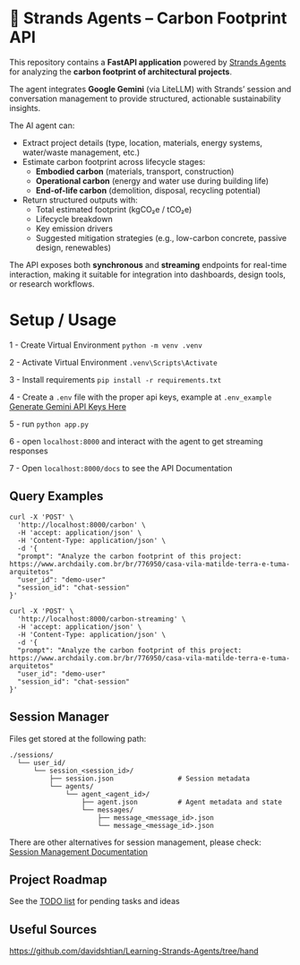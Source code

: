 # 🧵 Strands Agents – Carbon Footprint API

This repository contains a **FastAPI application** powered by [Strands Agents](https://strandsagents.com/) for analyzing the **carbon footprint of architectural projects**.  

The agent integrates **Google Gemini** (via LiteLLM) with Strands’ session and conversation management to provide structured, actionable sustainability insights.  

The AI agent can:
- Extract project details (type, location, materials, energy systems, water/waste management, etc.)
- Estimate carbon footprint across lifecycle stages:
  - **Embodied carbon** (materials, transport, construction)  
  - **Operational carbon** (energy and water use during building life)  
  - **End-of-life carbon** (demolition, disposal, recycling potential)  
- Return structured outputs with:
  - Total estimated footprint (kgCO₂e / tCO₂e)  
  - Lifecycle breakdown  
  - Key emission drivers  
  - Suggested mitigation strategies (e.g., low-carbon concrete, passive design, renewables)  

The API exposes both **synchronous** and **streaming** endpoints for real-time interaction, making it suitable for integration into dashboards, design tools, or research workflows.


# Setup / Usage

1 - Create Virtual Environment `python -m venv .venv`

2 - Activate Virtual Environment `.venv\Scripts\Activate`

3 - Install requirements `pip install -r requirements.txt`

4 - Create a `.env` file with the proper api keys, example at `.env_example` [Generate Gemini API Keys Here](https://aistudio.google.com/app/api-keys)

5 - run `python app.py`

6 - open `localhost:8000` and interact with the agent to get streaming responses

7 - Open `localhost:8000/docs` to see the API Documentation 


## Query Examples

```
curl -X 'POST' \
  'http://localhost:8000/carbon' \
  -H 'accept: application/json' \
  -H 'Content-Type: application/json' \
  -d '{
  "prompt": "Analyze the carbon footprint of this project: https://www.archdaily.com.br/br/776950/casa-vila-matilde-terra-e-tuma-arquitetos"
  "user_id": "demo-user"
  "session_id": "chat-session"
}'

curl -X 'POST' \
  'http://localhost:8000/carbon-streaming' \
  -H 'accept: application/json' \
  -H 'Content-Type: application/json' \
  -d '{
  "prompt": "Analyze the carbon footprint of this project: https://www.archdaily.com.br/br/776950/casa-vila-matilde-terra-e-tuma-arquitetos"
  "user_id": "demo-user"
  "session_id": "chat-session"
}'
```

## Session Manager

Files get stored at the following path:
```
./sessions/
  └── user_id/
      └── session_<session_id>/
          ├── session.json                # Session metadata
          └── agents/
              └── agent_<agent_id>/
                  ├── agent.json          # Agent metadata and state
                  └── messages/
                      ├── message_<message_id>.json
                      └── message_<message_id>.json
```
There are other alternatives for session management, please check: [Session Management Documentation](https://strandsagents.com/latest/documentation/docs/user-guide/concepts/agents/session-management/#session-management)


## Project Roadmap

See the [TODO list](./TODO.md) for pending tasks and ideas


## Useful Sources
https://github.com/davidshtian/Learning-Strands-Agents/tree/hand

